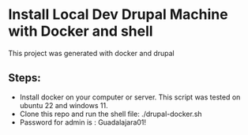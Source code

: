 # Install Local Dev Drupal Machine with Docker and shell
This project was generated with docker and drupal 

## Steps:
- Install docker on your computer or server. This script was tested on ubuntu 22 and windows 11.
- Clone this repo and run the shell file: ./drupal-docker.sh
- Password for admin is : Guadalajara01! 